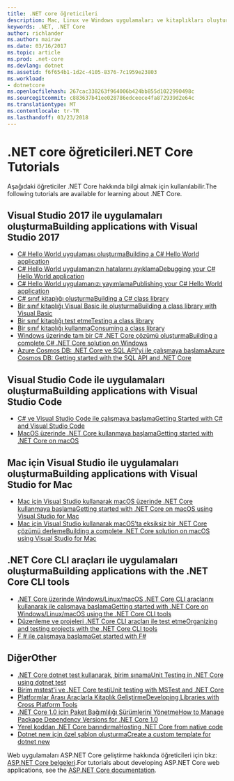 ```yaml
---
title: .NET core öğreticileri
description: Mac, Linux ve Windows uygulamaları ve kitaplıkları oluşturmak için .NET Core öğrenme öğreticiler izleyin.
keywords: .NET, .NET Core
author: richlander
ms.author: mairaw
ms.date: 03/16/2017
ms.topic: article
ms.prod: .net-core
ms.devlang: dotnet
ms.assetid: f6f654b1-1d2c-4105-8376-7c1959e23803
ms.workload:
- dotnetcore
ms.openlocfilehash: 267cac338263f964006b424bb855d1022990498c
ms.sourcegitcommit: c883637b41ee028786edceece4fa872939d2e64c
ms.translationtype: MT
ms.contentlocale: tr-TR
ms.lasthandoff: 03/23/2018
---
```

# <a name="net-core-tutorials"></a><span data-ttu-id="99b25-104">.NET core öğreticileri</span><span class="sxs-lookup"><span data-stu-id="99b25-104">.NET Core Tutorials</span></span>

<span data-ttu-id="99b25-105">Aşağıdaki öğreticiler .NET Core hakkında bilgi almak için kullanılabilir.</span><span class="sxs-lookup"><span data-stu-id="99b25-105">The following tutorials are available for learning about .NET Core.</span></span>

## <a name="building-applications-with-visual-studio-2017"></a><span data-ttu-id="99b25-106">Visual Studio 2017 ile uygulamaları oluşturma</span><span class="sxs-lookup"><span data-stu-id="99b25-106">Building applications with Visual Studio 2017</span></span>

- [<span data-ttu-id="99b25-107">C# Hello World uygulaması oluşturma</span><span class="sxs-lookup"><span data-stu-id="99b25-107">Building a C# Hello World application</span></span>](with-visual-studio.md)
- [<span data-ttu-id="99b25-108">C# Hello World uygulamanızın hatalarını ayıklama</span><span class="sxs-lookup"><span data-stu-id="99b25-108">Debugging your C# Hello World application</span></span>](debugging-with-visual-studio.md)
- [<span data-ttu-id="99b25-109">C# Hello World uygulamanızı yayımlama</span><span class="sxs-lookup"><span data-stu-id="99b25-109">Publishing your C# Hello World application</span></span>](publishing-with-visual-studio.md)
- [<span data-ttu-id="99b25-110">C# sınıf kitaplığı oluşturma</span><span class="sxs-lookup"><span data-stu-id="99b25-110">Building a C# class library</span></span>](library-with-visual-studio.md)
- [<span data-ttu-id="99b25-111">Bir sınıf kitaplığı Visual Basic ile oluşturma</span><span class="sxs-lookup"><span data-stu-id="99b25-111">Building a class library with Visual Basic</span></span>](vb-library-with-visual-studio.md)
- [<span data-ttu-id="99b25-112">Bir sınıf kitaplığı test etme</span><span class="sxs-lookup"><span data-stu-id="99b25-112">Testing a class library</span></span>](testing-library-with-visual-studio.md)
- [<span data-ttu-id="99b25-113">Bir sınıf kitaplığı kullanma</span><span class="sxs-lookup"><span data-stu-id="99b25-113">Consuming a class library</span></span>](consuming-library-with-visual-studio.md)
- [<span data-ttu-id="99b25-114">Windows üzerinde tam bir C# .NET Core çözümü oluşturma</span><span class="sxs-lookup"><span data-stu-id="99b25-114">Building a complete C# .NET Core solution on Windows</span></span>](using-on-windows-full-solution.md)
- [<span data-ttu-id="99b25-115">Azure Cosmos DB: .NET Core ve SQL API'yi ile çalışmaya başlama</span><span class="sxs-lookup"><span data-stu-id="99b25-115">Azure Cosmos DB: Getting started with the SQL API and .NET Core</span></span>](/azure/cosmos-db/sql-api-dotnetcore-get-started)

## <a name="building-applications-with-visual-studio-code"></a><span data-ttu-id="99b25-116">Visual Studio Code ile uygulamaları oluşturma</span><span class="sxs-lookup"><span data-stu-id="99b25-116">Building applications with Visual Studio Code</span></span>

- [<span data-ttu-id="99b25-117">C# ve Visual Studio Code ile çalışmaya başlama</span><span class="sxs-lookup"><span data-stu-id="99b25-117">Getting Started with C# and Visual Studio Code</span></span>](with-visual-studio-code.md)
- [<span data-ttu-id="99b25-118">MacOS üzerinde .NET Core kullanmaya başlama</span><span class="sxs-lookup"><span data-stu-id="99b25-118">Getting started with .NET Core on macOS</span></span>](using-on-macos.md)

## <a name="building-applications-with-visual-studio-for-mac"></a><span data-ttu-id="99b25-119">Mac için Visual Studio ile uygulamaları oluşturma</span><span class="sxs-lookup"><span data-stu-id="99b25-119">Building applications with Visual Studio for Mac</span></span>

- [<span data-ttu-id="99b25-120">Mac için Visual Studio kullanarak macOS üzerinde .NET Core kullanmaya başlama</span><span class="sxs-lookup"><span data-stu-id="99b25-120">Getting started with .NET Core on macOS using Visual Studio for Mac</span></span>](using-on-mac-vs.md)
- [<span data-ttu-id="99b25-121">Mac için Visual Studio kullanarak macOS’ta eksiksiz bir .NET Core çözümü derleme</span><span class="sxs-lookup"><span data-stu-id="99b25-121">Building a complete .NET Core solution on macOS using Visual Studio for Mac</span></span>](using-on-mac-vs-full-solution.md)

## <a name="building-applications-with-the-net-core-cli-tools"></a><span data-ttu-id="99b25-122">.NET Core CLI araçları ile uygulamaları oluşturma</span><span class="sxs-lookup"><span data-stu-id="99b25-122">Building applications with the .NET Core CLI tools</span></span>

- [<span data-ttu-id="99b25-123">.NET Core üzerinde Windows/Linux/macOS .NET Core CLI araçlarını kullanarak ile çalışmaya başlama</span><span class="sxs-lookup"><span data-stu-id="99b25-123">Getting started with .NET Core on Windows/Linux/macOS using the .NET Core CLI tools</span></span>](using-with-xplat-cli.md)
- [<span data-ttu-id="99b25-124">Düzenleme ve projeleri .NET Core CLI araçları ile test etme</span><span class="sxs-lookup"><span data-stu-id="99b25-124">Organizing and testing projects with the .NET Core CLI tools</span></span>](testing-with-cli.md)
- [<span data-ttu-id="99b25-125">F # ile çalışmaya başlama</span><span class="sxs-lookup"><span data-stu-id="99b25-125">Get started with F#</span></span>](../../fsharp/get-started/get-started-command-line.md)

## <a name="other"></a><span data-ttu-id="99b25-126">Diğer</span><span class="sxs-lookup"><span data-stu-id="99b25-126">Other</span></span>
- [<span data-ttu-id="99b25-127">.NET Core dotnet test kullanarak, birim sınama</span><span class="sxs-lookup"><span data-stu-id="99b25-127">Unit Testing in .NET Core using dotnet test</span></span>](../testing/unit-testing-with-dotnet-test.md)
- [<span data-ttu-id="99b25-128">Birim mstest'i ve .NET Core testi</span><span class="sxs-lookup"><span data-stu-id="99b25-128">Unit testing with MSTest and .NET Core</span></span>](../testing/unit-testing-with-mstest.md)
- [<span data-ttu-id="99b25-129">Platformlar Arası Araçlarla Kitaplık Geliştirme</span><span class="sxs-lookup"><span data-stu-id="99b25-129">Developing Libraries with Cross Platform Tools</span></span>](libraries.md)
- [<span data-ttu-id="99b25-130">.NET Core 1.0 için Paket Bağımlılığı Sürümlerini Yönetme</span><span class="sxs-lookup"><span data-stu-id="99b25-130">How to Manage Package Dependency Versions for .NET Core 1.0</span></span>](managing-package-dependency-versions.md)
- [<span data-ttu-id="99b25-131">Yerel koddan .NET Core barındırma</span><span class="sxs-lookup"><span data-stu-id="99b25-131">Hosting .NET Core from native code</span></span>](netcore-hosting.md)
- [<span data-ttu-id="99b25-132">Dotnet new için özel şablon oluşturma</span><span class="sxs-lookup"><span data-stu-id="99b25-132">Create a custom template for dotnet new</span></span>](create-custom-template.md)

<span data-ttu-id="99b25-133">Web uygulamaları ASP.NET Core geliştirme hakkında öğreticileri için bkz: [ASP.NET Core belgeleri](/aspnet/core/).</span><span class="sxs-lookup"><span data-stu-id="99b25-133">For tutorials about developing ASP.NET Core web applications, see the [ASP.NET Core documentation](/aspnet/core/).</span></span>
